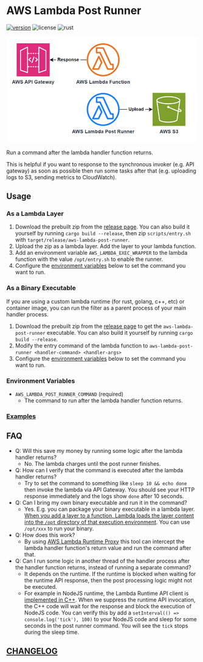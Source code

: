 # AWS Lambda Post Runner

[![version](https://img.shields.io/github/v/tag/DiscreteTom/aws-lambda-post-runner?label=release&style=flat-square)](https://github.com/DiscreteTom/aws-lambda-post-runner/releases/latest)
![license](https://img.shields.io/github/license/DiscreteTom/aws-lambda-post-runner?style=flat-square)
![rust](https://img.shields.io/badge/built_with-rust-DEA584?style=flat-square)

![overview](./img/overview.png)

Run a command after the lambda handler function returns.

This is helpful if you want to response to the synchronous invoker (e.g. API gateway) as soon as possible then run some tasks after that (e.g. uploading logs to S3, sending metrics to CloudWatch).

## Usage

### As a Lambda Layer

1. Download the prebuilt zip from the [release page](https://github.com/DiscreteTom/aws-lambda-post-runner/releases/latest). You can also build it yourself by running `cargo build --release`, then zip `scripts/entry.sh` with `target/release/aws-lambda-post-runner`.
2. Upload the zip as a lambda layer. Add the layer to your lambda function.
3. Add an environment variable `AWS_LAMBDA_EXEC_WRAPPER` to the lambda function with the value `/opt/entry.sh` to enable the runner.
4. Configure the [environment variables](#environment-variables) below to set the command you want to run.

### As a Binary Executable

If you are using a custom lambda runtime (for rust, golang, c++, etc) or container image, you can run the filter as a parent process of your main handler process.

1. Download the prebuilt zip from the [release page](https://github.com/DiscreteTom/aws-lambda-post-runner/releases/latest) to get the `aws-lambda-post-runner` executable. You can also build it yourself by running `cargo build --release`.
2. Modify the entry command of the lambda function to `aws-lambda-post-runner <handler-command> <handler-args>`
3. Configure the [environment variables](#environment-variables) below to set the command you want to run.

### Environment Variables

- `AWS_LAMBDA_POST_RUNNER_COMMAND` (required)
  - The command to run after the lambda handler function returns.

### [Examples](./examples/)

## FAQ

- Q: Will this save my money by running some logic after the lambda handler returns?
  - No. The lambda charges until the post runner finishes.
- Q: How can I verify that the command is executed after the lambda handler returns?
  - Try to set the command to something like `sleep 10 && echo done` then invoke the lambda via API Gateway. You should see your HTTP response immediately and the logs show `done` after 10 seconds.
- Q: Can I bring my own binary executable and run it in the command?
  - Yes. E.g. you can package your binary executable in a lambda layer. [When you add a layer to a function, Lambda loads the layer content into the `/opt` directory of that execution environment](https://docs.aws.amazon.com/lambda/latest/dg/packaging-layers.html#packaging-layers-paths). You can use `/opt/xxx` to run your binary.
- Q: How does this work?
  - By using [AWS Lambda Runtime Proxy](https://github.com/DiscreteTom/aws-lambda-runtime-proxy) this tool can intercept the lambda handler function's return value and run the command after that.
- Q: Can I run some logic in another thread of the handler process after the handler function returns, instead of running a separate command?
  - It depends on the runtime. If the runtime is blocked when waiting for the runtime API response, then the post processing logic might not be executed.
  - For example in NodeJS runtime, the Lambda Runtime API client is [implemented in C++](https://github.com/aws/aws-lambda-nodejs-runtime-interface-client/blob/2ce88619fd176a5823bc5f38c5484d1cbdf95717/src/rapid-client.cc). When we suppress the runtime API invocation, the C++ code will wait for the response and block the execution of NodeJS code. You can verify this by add a `setInterval(() => console.log('tick'), 100)` to your NodeJS code and sleep for some seconds in the post runner command. You will see the `tick` stops during the sleep time.

## [CHANGELOG](./CHANGELOG.md)
